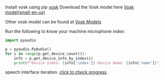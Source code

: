 Install vosk using pip [vosk](https://pypi.org/project/vosk/)
Download the Vosk model here [Vosk model(small-en-us)](https://drive.google.com/drive/folders/105F7L097LyHvEXYh5RzDf-F6dTmhxXTg?usp=sharing)

Other vosk model can be found at [Vosk Models](https://alphacephei.com/vosk/models)

Run the following to know your machine microphone index:
```python
import pyaudio

p = pyaudio.PyAudio()
for i in range(p.get_device_count()):
    info = p.get_device_info_by_index(i)
    print(f"Device Index: {info['index']} Device Name: {info['name']}")
```

speech interface iteration. [click to check progress](https://docs.google.com/document/d/1T8YL-tls-RnsMDFd8kNa63wOu8bF_LOCngBFNtuUmnc/edit?usp=sharing)
